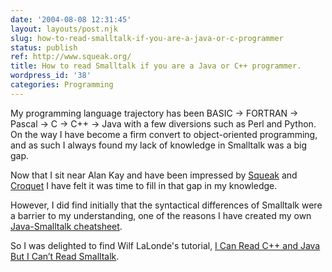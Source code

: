 ```yaml
---
date: '2004-08-08 12:31:45'
layout: layouts/post.njk
slug: how-to-read-smalltalk-if-you-are-a-java-or-c-programmer
status: publish
ref: http://www.squeak.org/
title: How to read Smalltalk if you are a Java or C++ programmer.
wordpress_id: '38'
categories: Programming
---
```


My programming language trajectory has been BASIC -> FORTRAN -> Pascal -> C -> C++ -> Java with a few diversions such as Perl and Python.   On the way I have become a firm convert to object-oriented programming, and as such I always found my lack of knowledge in Smalltalk was a big gap.

Now that I sit near Alan Kay and have been impressed by [Squeak](http://www.squeak.org/) and [Croquet](https://web.archive.org/web/20040809223832/http://www.opencroquet.org/) I have felt it was time to fill in that gap in my knowledge.

However, I did find initially that the syntactical differences of Smalltalk were a barrier to my understanding, one of the reasons I have created my own [Java-Smalltalk cheatsheet](https://web.archive.org/web/20060509204800/http://obrain.com/cgi-bin/wiki?JavaVsSmalltalk).

So I was delighted to find Wilf LaLonde's tutorial, [I Can Read C++ and Java But I Can’t Read Smalltalk](http://www.eli.sdsu.edu/courses/spring01/cs635/readingSmalltalk.pdf).



